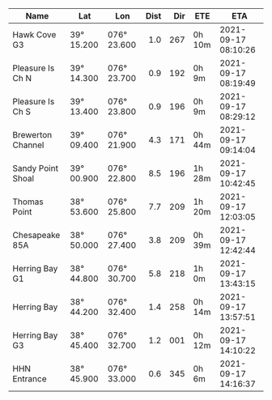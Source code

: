 | Name | Lat | Lon | Dist | Dir | ETE | ETA |
| ---- | --- | --- | ------: | ---: | ------ | ------------ |
| Hawk Cove G3 | 39° 15.200 | 076° 23.600 | 1.0 | 267 | 0h 10m | 2021-09-17 08:10:26 |
| Pleasure Is Ch N | 39° 14.300 | 076° 23.700 | 0.9 | 192 | 0h 9m | 2021-09-17 08:19:49 |
| Pleasure Is Ch S | 39° 13.400 | 076° 23.800 | 0.9 | 196 | 0h 9m | 2021-09-17 08:29:12 |
| Brewerton Channel | 39° 09.400 | 076° 21.900 | 4.3 | 171 | 0h 44m | 2021-09-17 09:14:04 |
| Sandy Point Shoal | 39° 00.900 | 076° 22.800 | 8.5 | 196 | 1h 28m | 2021-09-17 10:42:45 |
| Thomas Point | 38° 53.600 | 076° 25.800 | 7.7 | 209 | 1h 20m | 2021-09-17 12:03:05 |
| Chesapeake 85A | 38° 50.000 | 076° 27.400 | 3.8 | 209 | 0h 39m | 2021-09-17 12:42:44 |
| Herring Bay G1 | 38° 44.800 | 076° 30.700 | 5.8 | 218 | 1h 0m | 2021-09-17 13:43:15 |
| Herring Bay | 38° 44.200 | 076° 32.400 | 1.4 | 258 | 0h 14m | 2021-09-17 13:57:51 |
| Herring Bay G3 | 38° 45.400 | 076° 32.700 | 1.2 | 001 | 0h 12m | 2021-09-17 14:10:22 |
| HHN Entrance | 38° 45.900 | 076° 33.000 | 0.6 | 345 | 0h 6m | 2021-09-17 14:16:37 |

